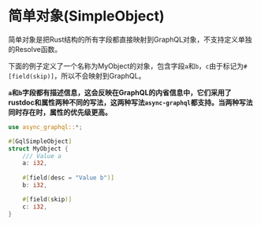 # 简单对象(SimpleObject)

简单对象是把Rust结构的所有字段都直接映射到GraphQL对象，不支持定义单独的Resolve函数。

下面的例子定义了一个名称为MyObject的对象，包含字段`a`和`b`，`c`由于标记为`#[field(skip)]`，所以不会映射到GraphQL。

**`a`和`b`字段都有描述信息，这会反映在GraphQL的内省信息中，它们采用了rustdoc和属性两种不同的写法，这两种写法`async-graphql`都支持。当两种写法同时存在时，属性的优先级更高。**

```rust
use async_graphql::*;

#[GqlSimpleObject]
struct MyObject {
    /// Value a
    a: i32,
    
    #[field(desc = "Value b")]
    b: i32,

    #[field(skip)]
    c: i32,
}
```
